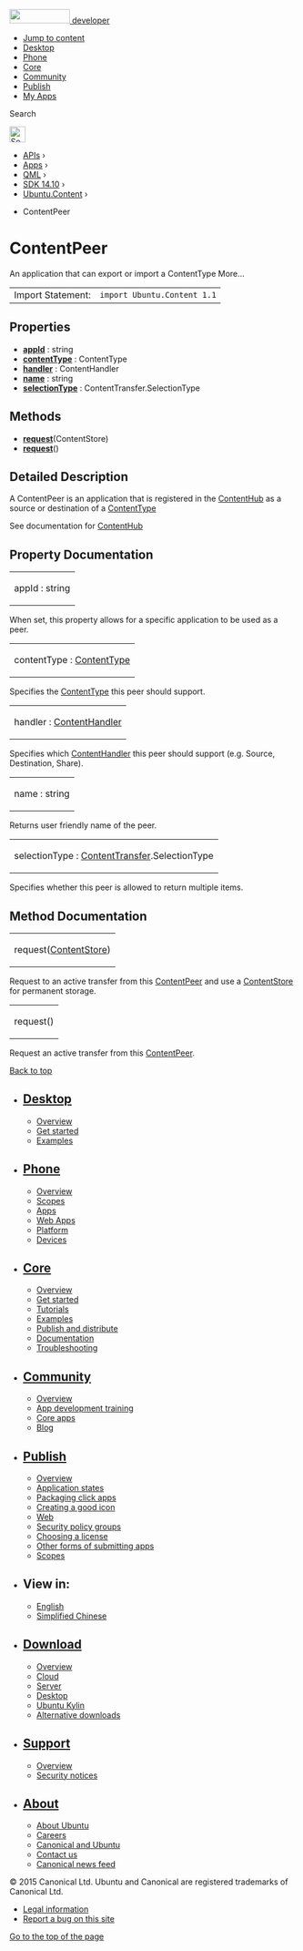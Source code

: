 <a href="https://developer.ubuntu.com/" class="logo-ubuntu"><img src="https://developer.ubuntu.com/assets/sites/ubuntu/latest/u/img/logos/logo-ubuntu-orange.svg" width="106" height="25" /> <span>developer</span></a>

-   [Jump to content](index.html#main-content)
-   [Desktop](https://developer.ubuntu.com/en/desktop/)
-   [Phone](https://developer.ubuntu.com/en/phone/)
-   [Core](https://developer.ubuntu.com/core)
-   [Community](https://developer.ubuntu.com/en/community/)
-   [Publish](https://developer.ubuntu.com/en/publish/)
-   [My Apps](https://myapps.developer.ubuntu.com/)

Search

<img src="https://developer.ubuntu.com/assets/sites/ubuntu/latest/u/img/search-white.svg" alt="Search" height="28" />

-   [APIs](../../../../index.html) ›
-   [Apps](../../../index.html) ›
-   [QML](../../index.html) ›
-   [SDK 14.10](../index.html) ›
-   [Ubuntu.Content](../Ubuntu.Content/index.html) ›

<!-- -->

-   ContentPeer

ContentPeer
===========

<span class="subtitle"></span>
An application that can export or import a ContentType More...

|                   |                             |
|-------------------|-----------------------------|
| Import Statement: | `import Ubuntu.Content 1.1` |

<span id="properties"></span>
Properties
----------

-   ****[appId](index.html#appId-prop)**** : string
-   ****[contentType](index.html#contentType-prop)**** : ContentType
-   ****[handler](index.html#handler-prop)**** : ContentHandler
-   ****[name](index.html#name-prop)**** : string
-   ****[selectionType](index.html#selectionType-prop)**** : ContentTransfer.SelectionType

<span id="methods"></span>
Methods
-------

-   ****[request](index.html#request-method-2)****(ContentStore)
-   ****[request](index.html#request-method)****()

<span id="details"></span>
Detailed Description
--------------------

A ContentPeer is an application that is registered in the [ContentHub](../Ubuntu.Content.ContentHub/index.html) as a source or destination of a [ContentType](../Ubuntu.Content.ContentType/index.html)

See documentation for [ContentHub](../Ubuntu.Content.ContentHub/index.html)

Property Documentation
----------------------

<table>
<colgroup>
<col width="100%" />
</colgroup>
<tbody>
<tr class="odd">
<td><p><span id="appId-prop"></span><span class="name">appId</span> : <span class="type">string</span></p></td>
</tr>
</tbody>
</table>

When set, this property allows for a specific application to be used as a peer.

<table>
<colgroup>
<col width="100%" />
</colgroup>
<tbody>
<tr class="odd">
<td><p><span id="contentType-prop"></span><span class="name">contentType</span> : <span class="type"><a href="../Ubuntu.Content.ContentType/index.html">ContentType</a></span></p></td>
</tr>
</tbody>
</table>

Specifies the [ContentType](../Ubuntu.Content.ContentType/index.html) this peer should support.

<table>
<colgroup>
<col width="100%" />
</colgroup>
<tbody>
<tr class="odd">
<td><p><span id="handler-prop"></span><span class="name">handler</span> : <span class="type"><a href="../Ubuntu.Content.ContentHandler/index.html">ContentHandler</a></span></p></td>
</tr>
</tbody>
</table>

Specifies which [ContentHandler](../Ubuntu.Content.ContentHandler/index.html) this peer should support (e.g. Source, Destination, Share).

<table>
<colgroup>
<col width="100%" />
</colgroup>
<tbody>
<tr class="odd">
<td><p><span id="name-prop"></span><span class="name">name</span> : <span class="type">string</span></p></td>
</tr>
</tbody>
</table>

Returns user friendly name of the peer.

<table>
<colgroup>
<col width="100%" />
</colgroup>
<tbody>
<tr class="odd">
<td><p><span id="selectionType-prop"></span><span class="name">selectionType</span> : <span class="type"><a href="../Ubuntu.Content.ContentTransfer/index.html">ContentTransfer</a></span>.<span class="type">SelectionType</span></p></td>
</tr>
</tbody>
</table>

Specifies whether this peer is allowed to return multiple items.

Method Documentation
--------------------

<table>
<colgroup>
<col width="100%" />
</colgroup>
<tbody>
<tr class="odd">
<td><p><span id="request-method-2"></span><span class="name">request</span>(<span class="type"><a href="../Ubuntu.Content.ContentStore/index.html">ContentStore</a></span>)</p></td>
</tr>
</tbody>
</table>

Request to an active transfer from this [ContentPeer](index.html) and use a [ContentStore](../Ubuntu.Content.ContentStore/index.html) for permanent storage.

<table>
<colgroup>
<col width="100%" />
</colgroup>
<tbody>
<tr class="odd">
<td><p><span id="request-method"></span><span class="name">request</span>()</p></td>
</tr>
</tbody>
</table>

Request an active transfer from this [ContentPeer](index.html).

[Back to top](index.html#)

-   [Desktop](https://developer.ubuntu.com/en/desktop/)
    ---------------------------------------------------

    -   [Overview](https://developer.ubuntu.com/en/desktop/)
    -   [Get started](http://snapcraft.io/?utm_source=developer.ubuntu.com&utm_medium=devportal&utm_term=snaps%20snapcraft%20desktop&utm_content=menu&utm_campaign=duc_snappers)
    -   [Examples](https://github.com/ubuntu/snappy-playpen)

-   [Phone](https://developer.ubuntu.com/en/phone/)
    -----------------------------------------------

    -   [Overview](https://developer.ubuntu.com/en/phone/)
    -   [Scopes](https://developer.ubuntu.com/en/phone/scopes/)
    -   [Apps](https://developer.ubuntu.com/en/phone/apps/)
    -   [Web Apps](https://developer.ubuntu.com/en/phone/web/)
    -   [Platform](https://developer.ubuntu.com/en/phone/platform/)
    -   [Devices](https://developer.ubuntu.com/en/phone/devices/)

-   [Core](https://developer.ubuntu.com/core)
    -----------------------------------------

    -   [Overview](https://developer.ubuntu.com/core)
    -   [Get started](https://developer.ubuntu.com/core/get-started)
    -   [Tutorials](https://developer.ubuntu.com/core/tutorials)
    -   [Examples](https://developer.ubuntu.com/core/examples)
    -   [Publish and distribute](https://developer.ubuntu.com/core/publish-and-distribute)
    -   [Documentation](https://developer.ubuntu.com/core/documentation)
    -   [Troubleshooting](https://developer.ubuntu.com/core/troubleshooting)

-   [Community](https://developer.ubuntu.com/en/community/)
    -------------------------------------------------------

    -   [Overview](https://developer.ubuntu.com/en/community/)
    -   [App development training](https://developer.ubuntu.com/en/community/training/)
    -   [Core apps](https://developer.ubuntu.com/en/community/core-apps/)
    -   [Blog](https://developer.ubuntu.com/en/community/blog/)

-   [Publish](https://developer.ubuntu.com/en/publish/)
    ---------------------------------------------------

    -   [Overview](https://developer.ubuntu.com/en/publish/)
    -   [Application states](https://developer.ubuntu.com/en/publish/application-states/)
    -   [Packaging click apps](https://developer.ubuntu.com/en/publish/packaging-click-apps/)
    -   [Creating a good icon](https://developer.ubuntu.com/en/publish/creating-a-good-icon/)
    -   [Web](https://developer.ubuntu.com/en/publish/web/)
    -   [Security policy groups](https://developer.ubuntu.com/en/publish/security-policy-groups/)
    -   [Choosing a license](https://developer.ubuntu.com/en/publish/choosing-a-license/)
    -   [Other forms of submitting apps](https://developer.ubuntu.com/en/publish/other-forms-of-submitting-apps/)
    -   [Scopes](https://developer.ubuntu.com/en/publish/scopes/)

-   View in:
    --------

    -   [English](index.html "Change to language: English")
    -   [Simplified Chinese](index.html "Change to language: Simplified Chinese")

-   [Download](http://ubuntu.com/download/)
    ---------------------------------------

    -   [Overview](http://ubuntu.com/download)
    -   [Cloud](http://ubuntu.com/download/cloud)
    -   [Server](http://ubuntu.com/download/server)
    -   [Desktop](http://ubuntu.com/download/desktop)
    -   [Ubuntu Kylin](http://ubuntu.com/download/ubuntu-kylin)
    -   [Alternative downloads](http://ubuntu.com/download/alternative-downloads)

-   [Support](http://ubuntu.com/support/)
    -------------------------------------

    -   [Overview](http://ubuntu.com/support)
    -   [Security notices](http://www.ubuntu.com/usn/)

-   [About](http://ubuntu.com/about/)
    ---------------------------------

    -   [About Ubuntu](http://ubuntu.com/about/about-ubuntu)
    -   [Careers](http://www.canonical.com/careers)
    -   [Canonical and Ubuntu](http://ubuntu.com/about/canonical-and-ubuntu)
    -   [Contact us](http://ubuntu.com/about/contact-us)
    -   [Canonical news feed](http://insights.ubuntu.com/feed/)

© 2015 Canonical Ltd. Ubuntu and Canonical are registered trademarks of Canonical Ltd.

-   [Legal information](http://www.ubuntu.com/legal)
-   [Report a bug on this site](https://bugs.launchpad.net/developer-ubuntu-com/)

<span class="accessibility-aid">[Go to the top of the page](index.html#)</span>

